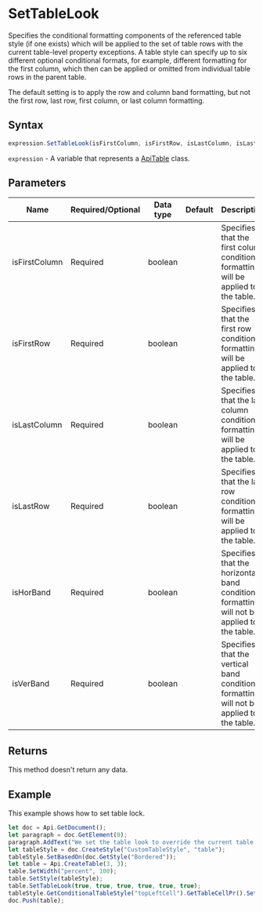 # SetTableLook

Specifies the conditional formatting components of the referenced table style (if one exists) which will be applied to the set of table rows with the current table-level property exceptions. A table style can specify up to six different optional conditional formats, for example, different formatting for the first column, which then can be applied or omitted from individual table rows in the parent table.The default setting is to apply the row and column band formatting, but not the first row, last row, first column, or last column formatting.

## Syntax

```javascript
expression.SetTableLook(isFirstColumn, isFirstRow, isLastColumn, isLastRow, isHorBand, isVerBand);
```

`expression` - A variable that represents a [ApiTable](../ApiTable.md) class.

## Parameters

| **Name** | **Required/Optional** | **Data type** | **Default** | **Description** |
| ------------- | ------------- | ------------- | ------------- | ------------- |
| isFirstColumn | Required | boolean |  | Specifies that the first column conditional formatting will be applied to the table. |
| isFirstRow | Required | boolean |  | Specifies that the first row conditional formatting will be applied to the table. |
| isLastColumn | Required | boolean |  | Specifies that the last column conditional formatting will be applied to the table. |
| isLastRow | Required | boolean |  | Specifies that the last row conditional formatting will be applied to the table. |
| isHorBand | Required | boolean |  | Specifies that the horizontal band conditional formatting will not be applied to the table. |
| isVerBand | Required | boolean |  | Specifies that the vertical band conditional formatting will not be applied to the table. |

## Returns

This method doesn't return any data.

## Example

This example shows how to set table lock.

```javascript editor-docx
let doc = Api.GetDocument();
let paragraph = doc.GetElement(0);
paragraph.AddText("We set the table look to override the current table style:");
let tableStyle = doc.CreateStyle("CustomTableStyle", "table");
tableStyle.SetBasedOn(doc.GetStyle("Bordered"));
let table = Api.CreateTable(3, 3);
table.SetWidth("percent", 100);
table.SetStyle(tableStyle);
table.SetTableLook(true, true, true, true, true, true);
tableStyle.GetConditionalTableStyle("topLeftCell").GetTableCellPr().SetShd("clear", 255, 111, 61);
doc.Push(table);
```
